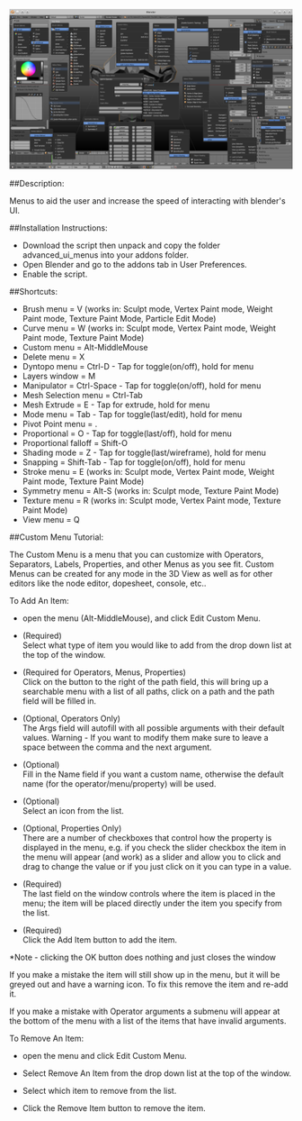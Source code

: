 ![Advanced UI Menus Demo Picture](Demo_Picture_2018-05-13.png)  

##Description:

  Menus to aid the user and increase the speed of interacting with blender's UI.  

##Installation Instructions:

  *  Download the script then unpack and copy the folder advanced_ui_menus into your addons folder.  
  * Open Blender and go to the addons tab in User Preferences.  
  * Enable the script.  

##Shortcuts:

  * Brush menu = V (works in: Sculpt mode, Vertex Paint mode, Weight Paint mode, Texture Paint Mode, Particle Edit Mode)  
  * Curve menu = W (works in: Sculpt mode, Vertex Paint mode, Weight Paint mode, Texture Paint Mode)  
  * Custom menu = Alt-MiddleMouse  
  * Delete menu = X  
  * Dyntopo menu = Ctrl-D - Tap for toggle(on/off), hold for menu  
  * Layers window = M  
  * Manipulator = Ctrl-Space - Tap for toggle(on/off), hold for menu  
  * Mesh Selection menu = Ctrl-Tab  
  * Mesh Extrude = E - Tap for extrude, hold for menu  
  * Mode menu = Tab - Tap for toggle(last/edit), hold for menu  
  * Pivot Point menu = .  
  * Proportional = O - Tap for toggle(last/off), hold for menu  
  * Proportional falloff = Shift-O  
  * Shading mode = Z - Tap for toggle(last/wireframe), hold for menu  
  * Snapping = Shift-Tab - Tap for toggle(on/off), hold for menu  
  * Stroke menu = E (works in: Sculpt mode, Vertex Paint mode, Weight Paint mode, Texture Paint Mode)  
  * Symmetry menu = Alt-S (works in: Sculpt mode, Texture Paint Mode)  
  * Texture menu = R (works in: Sculpt mode, Vertex Paint mode, Texture Paint Mode)  
  * View menu = Q  

##Custom Menu Tutorial:

  The Custom Menu is a menu that you can customize with Operators, Separators, Labels, Properties, and other Menus as you see fit. Custom Menus can be created for any mode in the 3D View as well as for other editors like the node editor, dopesheet, console, etc..

To Add An Item:

  * open the menu (Alt-MiddleMouse), and click Edit Custom Menu.

  * (Required)  
    Select what type of item you would like to add from the drop down list at the top of the window.

  * (Required for Operators, Menus, Properties)  
    Click on the button to the right of the path field, this will bring up a searchable menu with a list of all paths, click on a path and the path field will be filled in.

  * (Optional, Operators Only)  
     The Args field will autofill with all possible arguments with their default values. Warning - If you want to modify them make sure to leave a space between the comma and the next argument.

  * (Optional)  
    Fill in the Name field if you want a custom name, otherwise the default name (for the operator/menu/property) will be used.

  * (Optional)  
    Select an icon from the list.

  * (Optional, Properties Only)  
    There are a number of checkboxes that control how the property is displayed in the menu, e.g. if you check the slider checkbox the item in the menu will appear (and work) as a slider and allow you to click and drag to change the value or if you just click on it you can type in a value.

  * (Required)  
    The last field on the window controls where the item is placed in the menu; the item will be placed directly under the item you specify from the list.

  * (Required)  
    Click the Add Item button to add the item.

*Note - clicking the OK button does nothing and just closes the window


If you make a mistake the item will still show up in the menu, but it will be greyed out and have a warning icon. To fix this remove the item and re-add it.

If you make a mistake with Operator arguments a submenu will appear at the bottom of the menu with a list of the items that have invalid arguments.

To Remove An Item:

  * open the menu and click Edit Custom Menu. 

  * Select Remove An Item from the drop down list at the top of the window. 

  * Select which item to remove from the list. 

  * Click the Remove Item button to remove the item.
